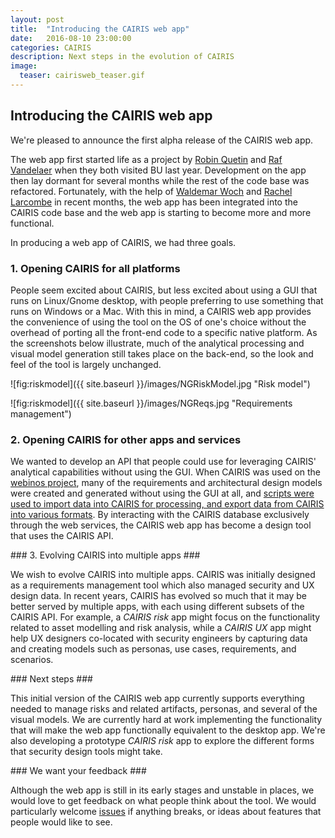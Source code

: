 ```yaml
---
layout: post
title:  "Introducing the CAIRIS web app"
date:   2016-08-10 23:00:00
categories: CAIRIS
description: Next steps in the evolution of CAIRIS
image:
  teaser: cairisweb_teaser.gif
---
```


## Introducing the CAIRIS web app ##

We're pleased to announce the first alpha release of the CAIRIS web app.

The web app first started life as a project by [Robin Quetin](https://github.com/RobinQuetin) and [Raf Vandelaer](http://www.rafvandelaer.be/) when they both visited BU last year.  Development on the app then lay dormant for several months while the rest of the code base was refactored.  Fortunately, with the help of [Waldemar Woch](https://github.com/invalidtoken) and [Rachel Larcombe](https://github.com/RachelLar) in recent months, the web app has been integrated into the CAIRIS code base and the web app is starting to become more and more functional.


In producing a web app of CAIRIS, we had three goals.

### 1. Opening CAIRIS for all platforms ###

People seem excited about CAIRIS, but less excited about using a GUI that runs on Linux/Gnome desktop, with people preferring to use something that runs on Windows or a Mac.  With this in mind, a CAIRIS web app provides the convenience of using the tool on the OS of one's choice without the overhead of porting all the front-end code to a specific native platform.  As the screenshots below illustrate, much of the analytical processing and visual model generation still takes place on the back-end, so the look and feel of the tool is largely unchanged.

![fig:riskmodel]({{ site.baseurl }}/images/NGRiskModel.jpg "Risk model")

![fig:riskmodel]({{ site.baseurl }}/images/NGReqs.jpg "Requirements management")

### 2. Opening CAIRIS for other apps and services ###

We wanted to develop an API that people could use for leveraging CAIRIS' analytical capabilities without using the GUI.  When CAIRIS was used on the [webinos project](http://webinos.org), many of the requirements and architectural design models were created and generated without using the GUI at all, and [scripts were used to import data into CAIRIS for processing, and export data from CAIRIS into various formats](https://github.com/webinos/webinos-design-data).  By interacting with the CAIRIS database exclusively through the web services, the CAIRIS web app has become a design tool that uses the CAIRIS API.  

### 3. Evolving CAIRIS into multiple apps ###

 We wish to evolve CAIRIS into multiple apps.  CAIRIS was initially designed as a requirements management tool which also managed security and UX design data.  In recent years, CAIRIS has evolved so much that it may be better served by multiple apps, with each using different subsets of the CAIRIS API.  For example, a *CAIRIS risk* app might focus on the functionality related to asset modelling and risk analysis, while a *CAIRIS UX* app might help UX designers co-located with security engineers by capturing data and creating models such as personas, use cases, requirements, and scenarios.

### Next steps ###

This initial version of the CAIRIS web app currently supports everything needed to manage risks and related artifacts, personas, and several of the visual models.  We are currently hard at work implementing the functionality that will make the web app functionally equivalent to the desktop app.  We're also developing a prototype *CAIRIS risk* app to explore the different forms that security design tools might take.

### We want your feedback ###

Although the web app is still in its early stages and unstable in places, we would love to get feedback on what people think about the tool.  We would particularly welcome [issues](https://github.com/failys/cairis/issues) if anything breaks, or ideas about features that people would like to see.
